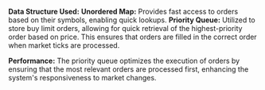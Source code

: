 **Data Structure Used:**
  **Unordered Map:** Provides fast access to orders based on their symbols, enabling quick lookups.
  **Priority Queue:** Utilized to store buy limit orders, allowing for quick retrieval of the highest-priority order based on price. This 
                      ensures that orders are filled in the correct order when market ticks are processed.

**Performance:** The priority queue optimizes the execution of orders by ensuring that the most relevant orders are processed first, enhancing the system's responsiveness to market changes.
